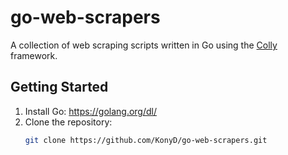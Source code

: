 # go-web-scrapers

A collection of web scraping scripts written in Go using the [Colly](https://github.com/gocolly/colly) framework.


## Getting Started

1. Install Go: https://golang.org/dl/
2. Clone the repository:
   ```bash
   git clone https://github.com/KonyD/go-web-scrapers.git
   ```
